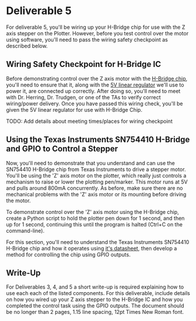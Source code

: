 # Deliverable 5

For deliverable 5, you'll be wiring up your H-Bridge chip for use with the Z axis stepper on the Plotter. However, before you test control over the motor using software, you'll need to pass the wiring safety checkpoint as described below.

## Wiring Safety Checkpoint for H-Bridge IC

Before demonstrating control over the Z axis motor with the [H-Bridge chip](https://www.ti.com/lit/ds/symlink/sn754410.pdf), you'll need to ensure that it, along with the [5V linear regulator](https://www.mouser.com/datasheet/2/308/MC7800_D-1773680.pdf) we'll use to power it, are connected up correctly. After doing so, you'll need to meet with Dr. Herring, Dr. Trudgen, or one of the TAs to verify correct wiring/power delivery. Once you have passed this wiring check, you'll be given the 5V linear regulator for use with H-Bridge Chip.

TODO: Add details about meeting times/places for wiring checkpoint

## Using the Texas Instruments SN754410 H-Bridge and GPIO to Control a Stepper

Now, you'll need to demonstrate that you understand and can use the SN754410 H-Bridge chip from Texas Instruments to drive a stepper motor. You'll be using the 'Z' axis motor on the plotter, which really just controls a mechanism to raise or lower the plotting pen/marker. This motor runs at 5V and pulls around 800mA concurrently. As before, make sure there are no mechanical problems with the 'Z' axis motor or its mounting before driving the motor.

To demonstrate control over the 'Z' axis motor using the H-Bridge chip, create a Python script to hold the plotter pen down for 1 second, and then up for 1 second, continuing this until the program is halted (Ctrl+C on the command-line).

For this section, you'll need to understand the Texas Instruments SN754410 H-Bridge chip and how it operates using [it's datasheet](https://www.ti.com/lit/ds/symlink/sn754410.pdf), then develop a method for controlling the chip using GPIO outputs.

## Write-Up

For Deliverables 3, 4, and 5 a short write-up is required explaining how to use each each of the listed components. For this deliverable, include details on how you wired up your Z axis stepper to the H-Bridge IC and how you completed the control task using the GPIO outputs. The document should be no longer than 2 pages, 1.15 line spacing, 12pt Times New Roman font.